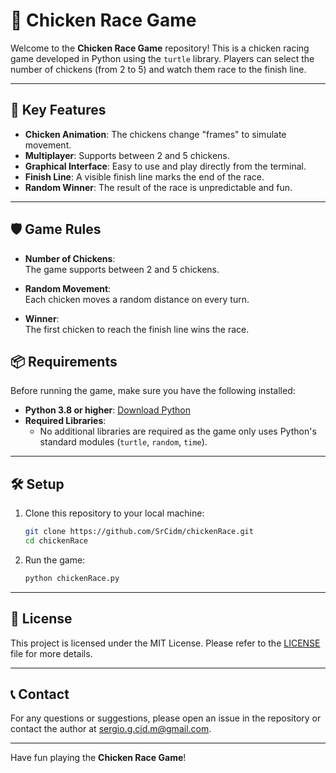 # 🐔 Chicken Race Game

Welcome to the **Chicken Race Game** repository! This is a chicken racing game developed in Python using the `turtle` library. Players can select the number of chickens (from 2 to 5) and watch them race to the finish line.

---

## 🚀 Key Features

- **Chicken Animation**: The chickens change "frames" to simulate movement.
- **Multiplayer**: Supports between 2 and 5 chickens.
- **Graphical Interface**: Easy to use and play directly from the terminal.
- **Finish Line**: A visible finish line marks the end of the race.
- **Random Winner**: The result of the race is unpredictable and fun.

---

## 🛡️ Game Rules

- **Number of Chickens**:  
  The game supports between 2 and 5 chickens.

- **Random Movement**:  
  Each chicken moves a random distance on every turn.

- **Winner**:  
  The first chicken to reach the finish line wins the race.

## 📦 Requirements

Before running the game, make sure you have the following installed:

- **Python 3.8 or higher**: [Download Python](https://www.python.org/downloads/)
- **Required Libraries**:
    - No additional libraries are required as the game only uses Python's standard modules (`turtle`, `random`, `time`).

---

## 🛠️ Setup

1. Clone this repository to your local machine:

     ```bash
     git clone https://github.com/SrCidm/chickenRace.git
     cd chickenRace
     ```

2. Run the game:

     ```bash
     python chickenRace.py
     ```

---

## 📄 License

This project is licensed under the MIT License. Please refer to the [LICENSE](LICENSE) file for more details.

---

## 📞 Contact

For any questions or suggestions, please open an issue in the repository or contact the author at [sergio.g.cid.m@gmail.com](mailto:sergio.g.cid.m@gmail.com).

---

Have fun playing the **Chicken Race Game**!



